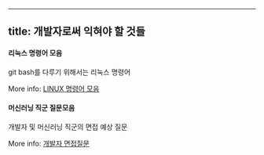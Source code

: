 ----
title: 개발자로써 익혀야 할 것들
----

#### 리눅스 명령어 모음

git bash를 다루기 위해서는 리눅스 명령어 

More info: [LINUX 명령어 모음](https://dora-guide.com/linux-commands/)



#### 머신러닝 직군 질문모음

개발자 및 머신러닝 직군의 면접 예상 질문

More info: [개발자 면접질문](https://zzsza.github.io/data/2018/02/17/datascience-interivew-questions/#%EA%B3%B5%ED%86%B5-%EC%A7%88%EB%AC%B8)

